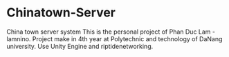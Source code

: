 # Chinatown-Server
China town server system
This is the personal project of Phan Duc Lam - lamnino. Project make in 4th year at Polytechnic and technology of DaNang university. Use Unity Engine and riptidenetworking.


